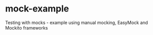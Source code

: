 mock-example
============

Testing with mocks - example using manual mocking, EasyMock and Mockito frameworks